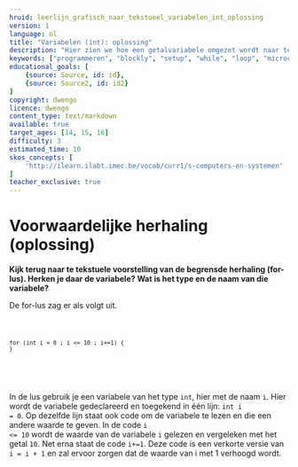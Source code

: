 ```yaml
---
hruid: leerlijn_grafisch_naar_tekstueel_variabelen_int_oplossing
version: 1
language: nl
title: "Variabelen (int): oplossing"
description: "Hier zien we hoe een getalvariabele omgezet wordt naar tekstuele code."
keywords: ["programmeren", "blockly", "setup", "while", "loop", "microcontroller", "µC", "arduino", "dwenguino"]
educational_goals: [
    {source: Source, id: id}, 
    {source: Source2, id: id2}
]
copyright: dwengo
licence: dwengo
content_type: text/markdown
available: true
target_ages: [14, 15, 16]
difficulty: 3
estimated_time: 10
skos_concepts: [
    'http://ilearn.ilabt.imec.be/vocab/curr1/s-computers-en-systemen'
]
teacher_exclusive: true
---
```


# Voorwaardelijke herhaling (oplossing)

**Kijk terug naar te tekstuele voorstelling van de begrensde herhaling (for-lus). Herken je daar de variabele? Wat is het type en de naam van die variabele?**

De for-lus zag er als volgt uit.

<div class="dwengo-content">
    <pre>
<code class="language-cpp" data-filename="filename.cpp">

    for (int i = 0 ; i <= 10 ; i+=1) {
    }

</code>
    </pre>
</div>

In de lus gebruik je een variabele van het type <code class="language-cpp">int</code>, hier met de naam <code class="language-cpp">i</code>. Hier wordt de variabele gedeclareerd en toegekend in één lijn: <code class="language-cpp">int i = 0</code>. Op dezelfde lijn staat ook code om de variabele te lezen en die een andere waarde te geven. In de code <code class="language-cpp">i <= 10</code> wordt de waarde van de variabele <code class="language-cpp">i</code> gelezen en vergeleken met het getal <code class="language-cpp">10</code>. Net erna staat de code <code class="language-cpp">i+=1</code>. Deze code is een verkorte versie van <code class="language-cpp">i = i + 1</code> en zal ervoor zorgen dat de waarde van i met 1 verhoogd wordt.